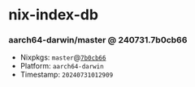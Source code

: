 # nix-index-db
### aarch64-darwin/master @ 240731.7b0cb66
- Nixpkgs: `master`@[`7b0cb66`](https://github.com/NixOS/nixpkgs/commit/7b0cb66ad81ebc390ece3c73977e46090b22fbd1)
- Platform: `aarch64-darwin`
- Timestamp: `20240731012909`

